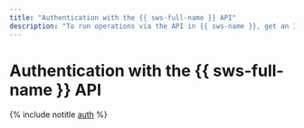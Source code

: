```yaml
---
title: "Authentication with the {{ sws-full-name }} API"
description: "To run operations via the API in {{ sws-name }}, get an IAM token for your account."
---
```


# Authentication with the {{ sws-full-name }} API

{% include notitle [auth](../../_includes/authentication.md) %}
